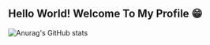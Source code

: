 ## Hello World! Welcome To My Profile 😁

![Anurag's GitHub stats](https://github-readme-stats.vercel.app/api?username=SheilaneIA11&show_icons=true&theme=algolia)

<svg viewBox="-16 -32 880 192" width="880" height="192" xmlns="http://www.w3.org/2000/svg">
